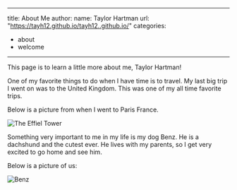 
___
title: About Me
author:
  name: Taylor Hartman 
  url: "https://tayh12.github.io/tayh12..github.io/"
categories:
- about
- welcome
---
This page is to learn a little more about me, Taylor Hartman!

One of my favorite things to do when I have time is to travel. My last big trip I went on was to the United Kingdom. This was one of my all time favorite trips.

Below is a picture from when I went to Paris France.

![The Effiel Tower](IMG_6826.JPG)  

Something very important to me in my life is my dog Benz. He is a dachshund and the cutest ever. He lives with my parents, so I get very excited to go home and see him.

Below is a picture of us:

![Benz](IMG_0053.jpeg) 
